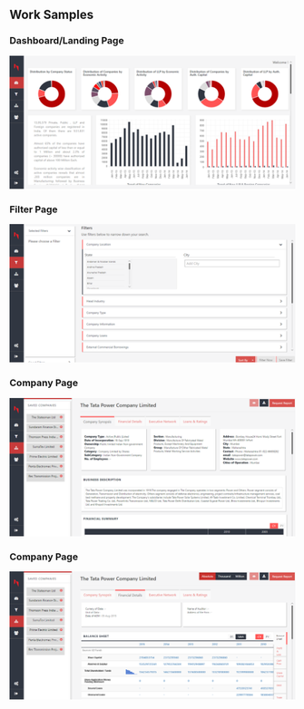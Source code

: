 ## Work Samples

### Dashboard/Landing Page
<img src="/DashboardPage.png" alt="Filter Page" />

### Filter Page
<img src="/FilterPage.png" alt="Filter Page" />

### Company Page
<img src="/Company%20Page.png" alt="Filter Page" />

### Company Page
<img src="/Financial%20Page.png" alt="Filter Page" />
